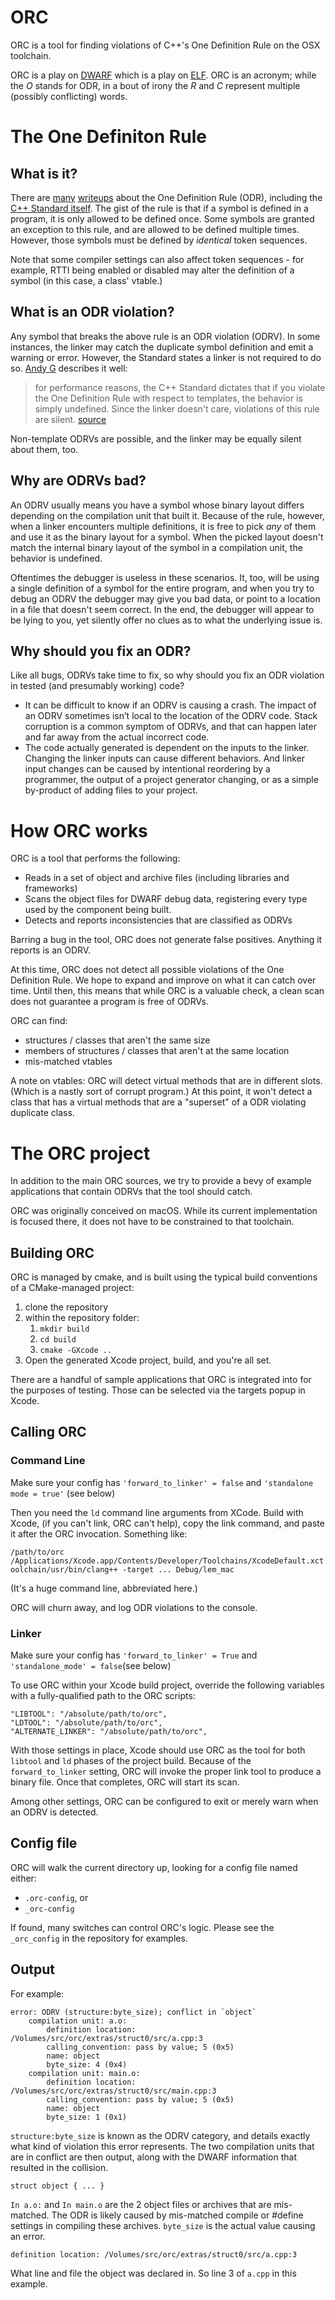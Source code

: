 # ORC 

ORC is a tool for finding violations of C++'s One Definition Rule on the OSX toolchain.

ORC is a play on [DWARF](http://dwarfstd.org/) which is a play on [ELF](https://en.wikipedia.org/wiki/Executable_and_Linkable_Format). ORC is an acronym; while the _O_ stands for ODR, in a bout of irony the _R_ and _C_ represent multiple (possibly conflicting) words.

# The One Definiton Rule

## What is it?

There are [many](https://en.wikipedia.org/wiki/One_Definition_Rule) [writeups](https://en.cppreference.com/w/cpp/language/definition) about the One Definition Rule (ODR), including the [C++ Standard itself](https://eel.is/c++draft/basic.def.odr). The gist of the rule is that if a symbol is defined in a program, it is only allowed to be defined once. Some symbols are granted an exception to this rule, and are allowed to be defined multiple times. However, those symbols must be defined by _identical_ token sequences.

Note that some compiler settings can also affect token sequences - for example, RTTI being enabled or disabled may alter the definition of a symbol (in this case, a class' vtable.)

## What is an ODR violation?

Any symbol that breaks the above rule is an ODR violation (ODRV). In some instances, the linker may catch the duplicate symbol definition and emit a warning or error. However, the Standard states a linker is not required to do so. [Andy G](https://gieseanw.wordpress.com/) describes it well:

> for performance reasons, the C++ Standard dictates that if you violate the One Definition Rule with respect to templates, the behavior is simply undefined. Since the linker doesn't care, violations of this rule are silent. [source](https://gieseanw.wordpress.com/2018/10/30/oops-i-violated-odr-again/)

Non-template ODRVs are possible, and the linker may be equally silent about them, too.

## Why are ODRVs bad?

An ODRV usually means you have a symbol whose binary layout differs depending on the compilation unit that built it. Because of the rule, however, when a linker encounters multiple definitions, it is free to pick _any_ of them and use it as the binary layout for a symbol. When the picked layout doesn't match the internal binary layout of the symbol in a compilation unit, the behavior is undefined.

Oftentimes the debugger is useless in these scenarios. It, too, will be using a single definition of a symbol for the entire program, and when you try to debug an ODRV the debugger may give you bad data, or point to a location in a file that doesn't seem correct. In the end, the debugger will appear to be lying to you, yet silently offer no clues as to what the underlying issue is.

## Why should you fix an ODR?

Like all bugs, ODRVs take time to fix, so why should you fix an ODR violation in tested (and presumably working) code?

* It can be difficult to know if an ODRV is causing a crash. The impact of an ODRV sometimes isn’t local to the location of the ODRV code. Stack corruption is a common symptom of ODRVs, and that can happen later and far away from the actual incorrect code.
* The code actually generated is dependent on the inputs to the linker. Changing the linker inputs can cause different behaviors. And linker input changes can be caused by intentional reordering by a programmer, the output of a project generator changing, or as a simple by-product of adding files to your project.

# How ORC works

ORC is a tool that performs the following:

* Reads in a set of object and archive files (including libraries and frameworks)
* Scans the object files for DWARF debug data, registering every type used by the component being built.
* Detects and reports inconsistencies that are classified as ODRVs

Barring a bug in the tool, ORC does not generate false positives. Anything it reports is an ODRV.

At this time, ORC does not detect all possible violations of the One Definition Rule. We hope to expand and improve on what it can catch over time. Until then, this means that while ORC is a valuable check, a clean scan does not guarantee a program is free of ODRVs.

ORC can find:

* structures / classes that aren't the same size
* members of structures / classes that aren't at the same location
* mis-matched vtables

A note on vtables: ORC will detect virtual methods that are in different slots. (Which is a nastly sort of corrupt program.) At this point, it won't detect a class that has a virtual methods that are a "superset" of a ODR violating duplicate class. 

# The ORC project

In addition to the main ORC sources, we try to provide a bevy of example applications that contain ODRVs that the tool should catch.

ORC was originally conceived on macOS. While its current implementation is focused there, it does not have to be constrained to that toolchain.

## Building ORC

ORC is managed by cmake, and is built using the typical build conventions of a CMake-managed project:

1. clone the repository
2. within the repository folder:
   1. `mkdir build`
   2. `cd build`
   3. `cmake -GXcode ..`
3. Open the generated Xcode project, build, and you're all set.

There are a handful of sample applications that ORC is integrated into for the purposes of testing. Those can be selected via the targets popup in Xcode.

## Calling ORC

### Command Line

Make sure your config has `'forward_to_linker' = false` and `'standalone mode = true'` (see below)

Then you need the `ld` command line arguments from XCode. Build with Xcode, (if you can't link, ORC can't help), copy the link command, and paste it after the ORC invocation. Something like:

`/path/to/orc /Applications/Xcode.app/Contents/Developer/Toolchains/XcodeDefault.xctoolchain/usr/bin/clang++ -target ... Debug/lem_mac`

(It's a huge command line, abbreviated here.)

ORC will churn away, and log ODR violations to the console.

### Linker

Make sure your config has `'forward_to_linker' = True` and `'standalone_mode' = false`(see below)

To use ORC within your Xcode build project, override the following variables with a fully-qualified path to the ORC scripts:

```
"LIBTOOL": "/absolute/path/to/orc",
"LDTOOL": "/absolute/path/to/orc",
"ALTERNATE_LINKER": "/absolute/path/to/orc",
```

With those settings in place, Xcode should use ORC as the tool for both `libtool` and `ld` phases of the project build. Because of the `forward_to_linker` setting, ORC will invoke the proper link tool to produce a binary file. Once that completes, ORC will start its scan.

Among other settings, ORC can be configured to exit or merely warn when an ODRV is detected.

## Config file

ORC will walk the current directory up, looking for a config file named either:

- `.orc-config`, or
- `_orc-config`

If found, many switches can control ORC's logic. Please see the `_orc_config`
in the repository for examples.

## Output

For example:

```
error: ODRV (structure:byte_size); conflict in `object`
    compilation unit: a.o:
        definition location: /Volumes/src/orc/extras/struct0/src/a.cpp:3
        calling_convention: pass by value; 5 (0x5)
        name: object
        byte_size: 4 (0x4)
    compilation unit: main.o:
        definition location: /Volumes/src/orc/extras/struct0/src/main.cpp:3
        calling_convention: pass by value; 5 (0x5)
        name: object
        byte_size: 1 (0x1)
```

`structure:byte_size` is known as the ODRV category, and details exactly what kind of violation this error represents. The two compilation units that are in conflict are then output, along with the DWARF information that resulted in the collision.

```
struct object { ... }
```

`In a.o:` and `In main.o` are the 2 object files or archives that are mis-matched. The ODR is likely caused by mis-matched compile or #define settings in compiling these archives. `byte_size` is the actual value causing an error.

```    
definition location: /Volumes/src/orc/extras/struct0/src/a.cpp:3
```

What line and file the object was declared in. So line 3 of `a.cpp` in this example.
